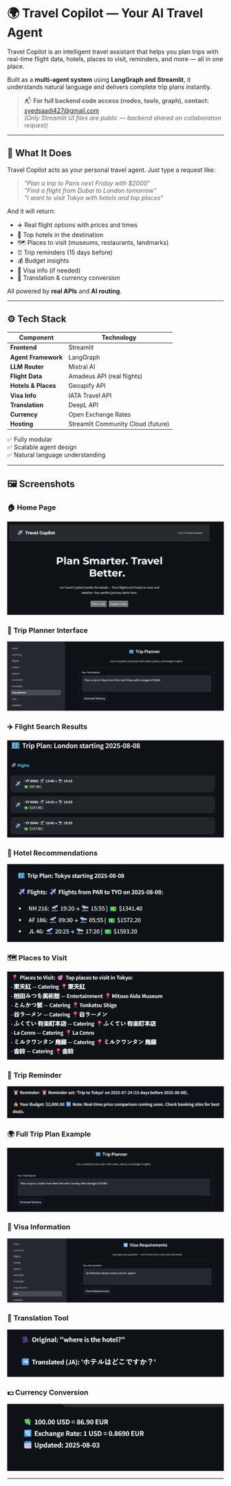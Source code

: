 # 🌍 Travel Copilot — Your AI Travel Agent

Travel Copilot is an intelligent travel assistant that helps you plan trips with real-time flight data, hotels, places to visit, reminders, and more — all in one place.

Built as a **multi-agent system** using **LangGraph and Streamlit**, it understands natural language and delivers complete trip plans instantly.

> 📬 **For full backend code access (nodes, tools, graph), contact:**  
> [syedsaadi427@gmail.com](mailto:syedsaadi427@gmail.com)  
> *(Only Streamlit UI files are public — backend shared on collaboration request)*

---

## 🚀 What It Does

Travel Copilot acts as your personal travel agent. Just type a request like:

> _"Plan a trip to Paris next Friday with $2000"_  
> _"Find a flight from Dubai to London tomorrow"_  
> _"I want to visit Tokyo with hotels and top places"_

And it will return:
- ✈️ Real flight options with prices and times
- 🏨 Top hotels in the destination
- 🗺️ Places to visit (museums, restaurants, landmarks)
- ⏰ Trip reminders (15 days before)
- 💰 Budget insights
- 🛂 Visa info (if needed)
- 💬 Translation & currency conversion

All powered by **real APIs** and **AI routing**.

---

## ⚙️ Tech Stack

| Component | Technology |
|--------|------------|
| **Frontend** | Streamlit |
| **Agent Framework** | LangGraph |
| **LLM Router** | Mistral AI |
| **Flight Data** | Amadeus API (real flights) |
| **Hotels & Places** | Geoapify API |
| **Visa Info** | IATA Travel API |
| **Translation** | DeepL API |
| **Currency** | Open Exchange Rates |
| **Hosting** | Streamlit Community Cloud (future) |

✅ Fully modular  
✅ Scalable agent design  
✅ Natural language understanding

---

## 🖼️ Screenshots

### 🏠 Home Page
![Home Page](assets/home.png)

### 🧳 Trip Planner Interface
![Trip Planner](assets/tripplaner.png)

### ✈️ Flight Search Results
![Flights Result](assets/tripplannerflights.png)

### 🏨 Hotel Recommendations
![Hotels Result](assets/tripplanerflightreuslt.png)

### 🗺️ Places to Visit
![Places Result](assets/tripplanerplaces.png)

### 📅 Trip Reminder
![Reminder](assets/tripplanerreminder.png)

### 🌍 Full Trip Plan Example
![Full Plan](assets/tripplaner1.png)

### 🛂 Visa Information
![Visa Info](assets/visa.png)

### 💬 Translation Tool
![Translation](assets/translateresult.png)

### 💵 Currency Conversion
![Currency](assets/currencyresult.png)

---
